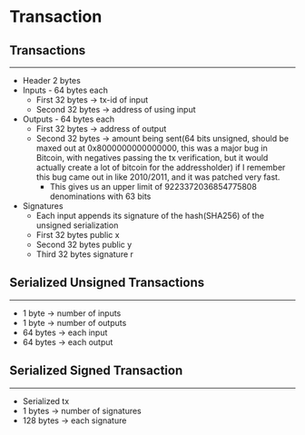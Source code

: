 # Transaction

## Transactions
---
* Header 2 bytes
* Inputs - 64 bytes each
  * First 32 bytes -> tx-id of input
  * Second 32 bytes -> address of using input
* Outputs - 64 bytes each
  * First 32 bytes -> address of output
  * Second 32 bytes -> amount being sent(64 bits unsigned, should be maxed out at 0x8000000000000000, this was a major bug in Bitcoin, with negatives passing the tx verification, but it would actually create a lot of bitcoin for the addressholder) if I remember this bug came out in like 2010/2011, and it was patched very fast.
    * This gives us an upper limit of 9223372036854775808 denominations with 63 bits
* Signatures
  * Each input appends its signature of the hash(SHA256) of the unsigned serialization
  * First 32 bytes public x
  * Second 32 bytes public y
  * Third 32 bytes signature r


## Serialized Unsigned Transactions
---
* 1 byte -> number of inputs
* 1 byte -> number of outputs
* 64 bytes -> each input
* 64 bytes -> each output

## Serialized Signed Transaction
---
* Serialized tx
* 1 bytes -> number of signatures
* 128 bytes -> each signature

